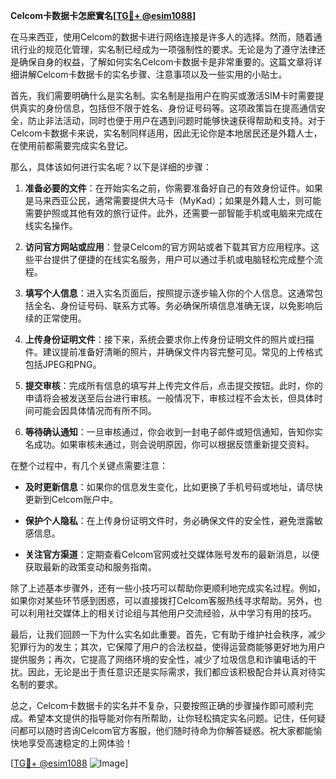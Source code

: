 **Celcom卡数据卡怎麽實名[[TG💪+ @esim1088](https://t.me/s/esim1088)]**

在马来西亚，使用Celcom的数据卡进行网络连接是许多人的选择。然而，随着通讯行业的规范化管理，实名制已经成为一项强制性的要求。无论是为了遵守法律还是确保自身的权益，了解如何实名Celcom卡数据卡是非常重要的。这篇文章将详细讲解Celcom卡数据卡的实名步骤、注意事项以及一些实用的小贴士。

首先，我们需要明确什么是实名制。实名制是指用户在购买或激活SIM卡时需要提供真实的身份信息，包括但不限于姓名、身份证号码等。这项政策旨在提高通信安全，防止非法活动，同时也便于用户在遇到问题时能够快速获得帮助和支持。对于Celcom卡数据卡来说，实名制同样适用，因此无论你是本地居民还是外籍人士，在使用前都需要完成实名登记。

那么，具体该如何进行实名呢？以下是详细的步骤：

1. **准备必要的文件**：在开始实名之前，你需要准备好自己的有效身份证件。如果是马来西亚公民，通常需要提供大马卡（MyKad）；如果是外籍人士，则可能需要护照或其他有效的旅行证件。此外，还需要一部智能手机或电脑来完成在线实名操作。

2. **访问官方网站或应用**：登录Celcom的官方网站或者下载其官方应用程序。这些平台提供了便捷的在线实名服务，用户可以通过手机或电脑轻松完成整个流程。

3. **填写个人信息**：进入实名页面后，按照提示逐步输入你的个人信息。这通常包括全名、身份证号码、联系方式等。务必确保所填信息准确无误，以免影响后续的正常使用。

4. **上传身份证明文件**：接下来，系统会要求你上传身份证明文件的照片或扫描件。建议提前准备好清晰的照片，并确保文件内容完整可见。常见的上传格式包括JPEG和PNG。

5. **提交审核**：完成所有信息的填写并上传完文件后，点击提交按钮。此时，你的申请将会被发送至后台进行审核。一般情况下，审核过程不会太长，但具体时间可能会因具体情况而有所不同。

6. **等待确认通知**：一旦审核通过，你会收到一封电子邮件或短信通知，告知你实名成功。如果审核未通过，则会说明原因，你可以根据反馈重新提交资料。

在整个过程中，有几个关键点需要注意：

- **及时更新信息**：如果你的信息发生变化，比如更换了手机号码或地址，请尽快更新到Celcom账户中。
  
- **保护个人隐私**：在上传身份证明文件时，务必确保文件的安全性，避免泄露敏感信息。

- **关注官方渠道**：定期查看Celcom官网或社交媒体账号发布的最新消息，以便获取最新的政策变动和服务指南。

除了上述基本步骤外，还有一些小技巧可以帮助你更顺利地完成实名过程。例如，如果你对某些环节感到困惑，可以直接拨打Celcom客服热线寻求帮助。另外，也可以利用社交媒体上的相关讨论组与其他用户交流经验，从中学习有用的技巧。

最后，让我们回顾一下为什么实名如此重要。首先，它有助于维护社会秩序，减少犯罪行为的发生；其次，它保障了用户的合法权益，使得运营商能够更好地为用户提供服务；再次，它提高了网络环境的安全性，减少了垃圾信息和诈骗电话的干扰。因此，无论是出于责任意识还是实际需求，我们都应该积极配合并认真对待实名制的要求。

总之，Celcom卡数据卡的实名并不复杂，只要按照正确的步骤操作即可顺利完成。希望本文提供的指导能对你有所帮助，让你轻松搞定实名问题。记住，任何疑问都可以随时咨询Celcom官方客服，他们随时待命为你解答疑惑。祝大家都能愉快地享受高速稳定的上网体验！

[[TG💪+ @esim1088](https://t.me/s/esim1088) ![Image](https://i.postimg.cc/4NQfJmqS/Snipaste-2025-05-13-00-14-12.png)]